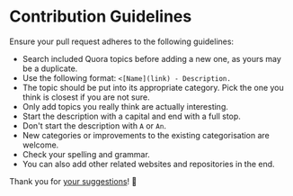 # Contribution Guidelines
Ensure your pull request adheres to the following guidelines:
- Search included Quora topics before adding a new one, as yours may be a duplicate.
- Use the following format: `<[Name](link) - Description.`
- The topic should be put into its appropriate category. Pick the one you think is closest if you are not sure.
- Only add topics you really think are actually interesting.
- Start the description with a capital and end with a full stop.
- Don't start the description with `A` or `An`.
- New categories or improvements to the existing categorisation are welcome.
- Check your spelling and grammar.
- You can also add other related websites and repositories in the end.

Thank you for [your suggestions](../../edit/master/readme.md)! 💜